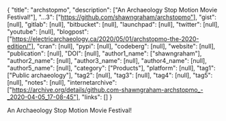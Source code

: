 {
  "title": "archstopmo",
  "description": ["An Archaeology Stop Motion Movie Festival!"],
  "...3": ["https://github.com/shawngraham/archstopmo"],
  "gist": [null],
  "gitlab": [null],
  "bitbucket": [null],
  "launchpad": [null],
  "twitter": [null],
  "youtube": [null],
  "blogpost": ["https://electricarchaeology.ca/2020/05/01/archstopmo-the-2020-edition/"],
  "cran": [null],
  "pypi": [null],
  "codeberg": [null],
  "website": [null],
  "publication": [null],
  "DOI": [null],
  "author1_name": ["shawngraham"],
  "author2_name": [null],
  "author3_name": [null],
  "author4_name": [null],
  "author5_name": [null],
  "category": ["Products"],
  "platform": [null],
  "tag1": ["Public archaeology"],
  "tag2": [null],
  "tag3": [null],
  "tag4": [null],
  "tag5": [null],
  "notes": [null],
  "internetarchive": ["https://archive.org/details/github.com-shawngraham-archstopmo_-_2020-04-05_17-08-45"],
  "links": []
}

<!-- Generated by csv2md.R – do not edit by hand -->

An Archaeology Stop Motion Movie Festival!